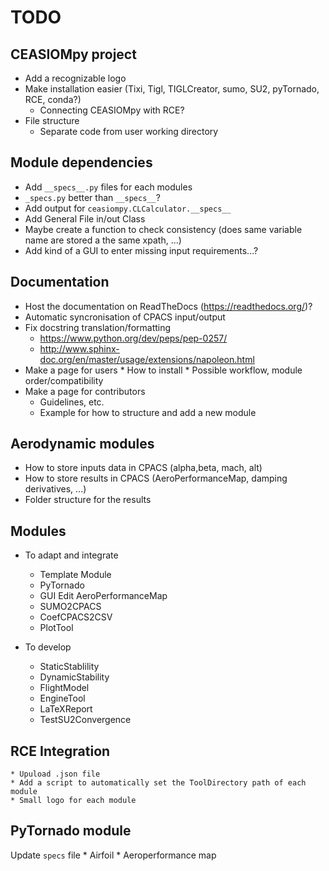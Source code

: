 # TODO

## CEASIOMpy project
* Add a recognizable logo
* Make installation easier (Tixi, Tigl, TIGLCreator, sumo, SU2, pyTornado, RCE, conda?)
    * Connecting CEASIOMpy with RCE?
* File structure
    * Separate code from user working directory

## Module dependencies
* Add `__specs__.py` files for each modules
* `_specs.py` better than `__specs__`?
* Add output for `ceasiompy.CLCalculator.__specs__`
* Add General File in/out Class
* Maybe create a function to check consistency (does same variable name are stored a the same xpath, ...)
* Add kind of a GUI to enter missing input requirements...?

## Documentation
* Host the documentation on ReadTheDocs (https://readthedocs.org/)?
* Automatic syncronisation of CPACS input/output
* Fix docstring translation/formatting
    * https://www.python.org/dev/peps/pep-0257/
    * http://www.sphinx-doc.org/en/master/usage/extensions/napoleon.html
* Make a page for users
        * How to install
        * Possible workflow, module order/compatibility
* Make a page for contributors
    * Guidelines, etc.
    * Example for how to structure and add a new module

## Aerodynamic modules
* How to store inputs data in CPACS (alpha,beta, mach, alt)
* How to store results in CPACS (AeroPerformanceMap, damping derivatives, ...)
* Folder structure for the results

## Modules
* To adapt and integrate
    * Template Module
    * PyTornado
    * GUI Edit AeroPerformanceMap
    * SUMO2CPACS
    * CoefCPACS2CSV
    * PlotTool

* To develop
    * StaticStablility
    * DynamicStability
    * FlightModel
    * EngineTool
    * LaTeXReport
    * TestSU2Convergence

## RCE Integration
    * Upuload .json file
    * Add a script to automatically set the ToolDirectory path of each module
    * Small logo for each module

## PyTornado module
Update `specs` file
    * Airfoil
    * Aeroperformance map
